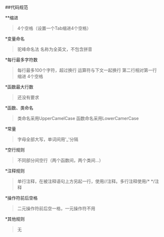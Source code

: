 ##代码规范

 **缩进
> 4个空格（设置一个Tab缩进4个空格）

*变量命名
> 驼峰命名法
> 名称为全英文，不包含拼音

*每行最多字符数
> 每行最多100个字符，超过换行
> 运算符与下文一起换行
> 第二行相对第一行缩进 4个空格

*函数最大行数
> 还没有要求

*函数、类命名
> 类命名采用UpperCamelCase
> 函数命名采用LowerCamerCase 

*常量
> 字母全部大写，单词间用'_'分隔

*空行规则
> 不同部分间空行（两个函数间，两个类间...）

*注释规则
> 单行注释，在被注释语句上方另起一行，使用//注释。多行注释使用/* */注释

*操作符前后空格
> 二元操作符前后空一格，一元操作符不用

*其他规则
> 无
